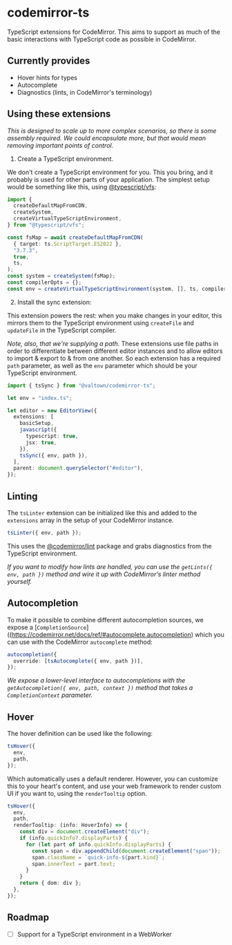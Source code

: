 # codemirror-ts

TypeScript extensions for CodeMirror. This aims to support
as much of the basic interactions with TypeScript code as possible
in CodeMirror.

## Currently provides

- Hover hints for types
- Autocomplete
- Diagnostics (lints, in CodeMirror's terminology)

## Using these extensions

_This is designed to scale up to more complex scenarios, so there
is some assembly required. We could encapsulate more, but that would
mean removing important points of control._

1. Create a TypeScript environment.

We don't create a TypeScript environment for you. This you bring, and it probably
is used for other parts of your application. The simplest setup would be something like this,
using [@typescript/vfs](https://www.npmjs.com/package/@typescript/vfs):

```ts
import {
  createDefaultMapFromCDN,
  createSystem,
  createVirtualTypeScriptEnvironment,
} from "@typescript/vfs";

const fsMap = await createDefaultMapFromCDN(
  { target: ts.ScriptTarget.ES2022 },
  "3.7.3",
  true,
  ts,
);
const system = createSystem(fsMap);
const compilerOpts = {};
const env = createVirtualTypeScriptEnvironment(system, [], ts, compilerOpts);
```

2. Install the sync extension:

This extension powers the rest: when you make changes in your
editor, this mirrors them to the TypeScript environment using
`createFile` and `updateFile` in the TypeScript compiler.

_Note, also, that we're supplying a path._ These extensions
use file paths in order to differentiate between different editor
instances and to allow editors to import & export to & from
one another. So each extension has a required `path` parameter,
as well as the `env` parameter which should be your TypeScript
environment.

```ts
import { tsSync } from "@valtown/codemirror-ts";

let env = "index.ts";

let editor = new EditorView({
  extensions: [
    basicSetup,
    javascript({
      typescript: true,
      jsx: true,
    }),
    tsSync({ env, path }),
  ],
  parent: document.querySelector("#editor"),
});
```

## Linting

The `tsLinter` extension can be initialized
like this and added to the `extensions` array in the setup
of your CodeMirror instance.

```ts
tsLinter({ env, path });
```

This uses the [@codemirror/lint](https://codemirror.net/docs/ref/#lint)
package and grabs diagnostics from the TypeScript environment.

_If you want to modify how lints are handled, you can use
the `getLints({ env, path })` method and wire it up with
CodeMirror's linter method yourself._

## Autocompletion

To make it possible to combine different autocompletion
sources, we expose a [`CompletionSource`]((https://codemirror.net/docs/ref/#autocomplete.autocompletion) which you can use with the CodeMirror `autocomplete` method:

```ts
autocompletion({
  override: [tsAutocomplete({ env, path })],
});
```

_We expose a lower-level interface to autocompletions with the
`getAutocompletion({ env, path, context })` method that takes
a `CompletionContext` parameter._

## Hover

The hover definition can be used like the following:

```ts
tsHover({
  env,
  path,
});
```

Which automatically uses a default renderer. However, you can
customize this to your heart's content, and use your web framework
to render custom UI if you want to, using the `renderTooltip` option.

```ts
tsHover({
  env,
  path,
  renderTooltip: (info: HoverInfo) => {
    const div = document.createElement("div");
    if (info.quickInfo?.displayParts) {
      for (let part of info.quickInfo.displayParts) {
        const span = div.appendChild(document.createElement("span"));
        span.className = `quick-info-${part.kind}`;
        span.innerText = part.text;
      }
    }
    return { dom: div };
  },
});
```

## Roadmap

- [ ] Support for a TypeScript environment in a WebWorker
